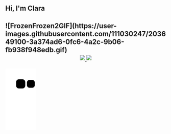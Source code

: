 
<h2> Hi, I'm Clara<h2>
    ![FrozenFrozen2GIF](https://user-images.githubusercontent.com/111030247/203649100-3a374ad6-0fc6-4a2c-9b06-fb938f948edb.gif)

<div align="center">
  <a href="https://github.com/clarabarretto">
  <img height="180em"  src="https://github-readme-stats.vercel.app/api?username=clarabarretto&show_icons=true&theme=highcontrast&include_all_commits=true&count_private=true"/>
  <img height="180em" src="https://github-readme-stats.vercel.app/api/top-langs/?username=clarabarretto&layout=compact&langs_count=7&theme=highcontrast"/>
</div>

 ![Snake animation](https://github.com/clarabarretto/clarabarretto/blob/output/github-contribution-grid-snake.svg)

  
